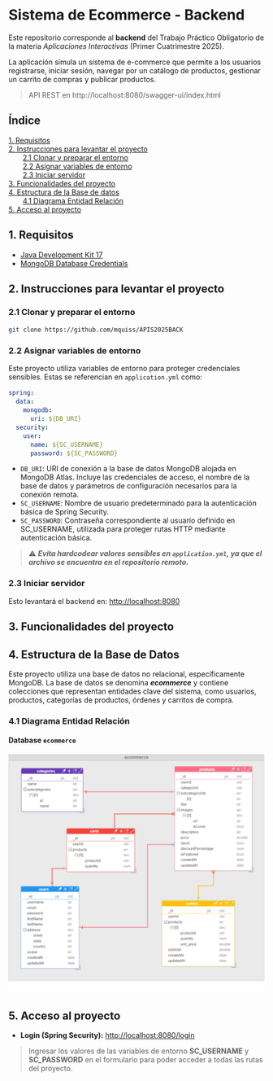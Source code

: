 # Sistema de Ecommerce - Backend

Este repositorio corresponde al **backend** del Trabajo Práctico Obligatorio de la materia _Aplicaciones Interactivas_ (Primer Cuatrimestre 2025).

La aplicación simula un sistema de e-commerce que permite a los usuarios registrarse, iniciar sesión, navegar por un
catálogo de productos, gestionar un carrito de compras y publicar productos.

> API REST en http://localhost:8080/swagger-ui/index.html

## Índice

[1. Requisitos](#1-requisitos)  
[2. Instrucciones para levantar el proyecto](#2-instrucciones-para-levantar-el-proyecto)  
  [2.1 Clonar y preparar el entorno](#21-clonar-y-preparar-el-entorno)  
  [2.2 Asignar variables de entorno](#22-asignar-variables-de-entorno)  
  [2.3 Iniciar servidor](#23-iniciar-servidor)   
[3. Funcionalidades del proyecto](#3-funcionalidades-del-proyecto)  
[4. Estructura de la Base de datos](#4-estructura-de-la-base-de-datos)  
  [4.1 Diagrama Entidad Relación](#41-diagrama-entidad-relación)  
[5. Acceso al proyecto](#5-acceso-al-proyecto)  

## 1. Requisitos

- [Java Development Kit 17](https://www.oracle.com/java/technologies/javase/jdk17-archive-downloads.html)
- [MongoDB Database Credentials](https://www.mongodb.com/es/atlas)

## 2. Instrucciones para levantar el proyecto

### 2.1 Clonar y preparar el entorno

```bash
git clone https://github.com/mquiss/APIS2025BACK
```

### 2.2 Asignar variables de entorno

Este proyecto utiliza variables de entorno para proteger credenciales sensibles. Estas se referencian en
`application.yml` como:

```yaml
spring:
  data:
    mongodb:
      uri: ${DB_URI}
  security:
    user:
      name: ${SC_USERNAME}
      password: ${SC_PASSWORD}
```

- `DB_URI`: URI de conexión a la base de datos MongoDB alojada en MongoDB Atlas. Incluye las credenciales de acceso, el
  nombre de la base de datos y parámetros de configuración necesarios para la conexión remota.
- `SC_USERNAME`: Nombre de usuario predeterminado para la autenticación básica de Spring Security.
- `SC_PASSWORD`: Contraseña correspondiente al usuario definido en SC_USERNAME, utilizada para proteger rutas HTTP
  mediante autenticación básica.

> ⚠️ ***Evita hardcodear valores sensibles en `application.yml`, ya que el archivo se encuentra en el repositorio remoto.***

### 2.3 Iniciar servidor

Esto levantará el backend en: [http://localhost:8080](http://localhost:8080)

## 3. Funcionalidades del proyecto



## 4. Estructura de la Base de Datos

Este proyecto utiliza una base de datos no relacional, específicamente MongoDB. La base de datos se denomina ***ecommerce*** y contiene colecciones que representan entidades clave del sistema, como usuarios, productos, categorías de productos, órdenes y carritos de compra.

### 4.1 Diagrama Entidad Relación

#### Database ``ecommerce``

![img.png](docs/screenshots/database-der.png)

## 5. Acceso al proyecto

- **Login (Spring Security):** [http://localhost:8080/login](http://localhost:8080/login)

> Ingresar los valores de las variables de entorno **SC_USERNAME** y **SC_PASSWORD** en el formulario para poder acceder
> a todas las rutas del proyecto.
